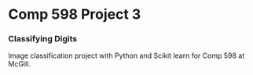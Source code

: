 # Comp 598 Project 3
### Classifying Digits
Image classification project with Python and Scikit learn for Comp 598 at McGill.
